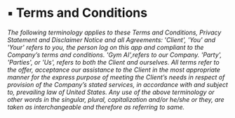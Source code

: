 # ▪ Terms and Conditions



_The following terminology applies to these Terms and Conditions, Privacy Statement and Disclaimer Notice and all Agreements: 'Client', 'You' and 'Your' refers to you, the person log on this app and compliant to the Company’s terms and conditions. 'Gym AI',refers to our Company. 'Party', 'Parties', or 'Us', refers to both the Client and ourselves. All terms refer to the offer, acceptance our assistance to the Client in the most appropriate manner for the express purpose of meeting the Client’s needs in respect of provision of the Company’s stated services, in accordance with and subject to, prevailing law of United States. Any use of the above terminology or other words in the singular, plural, capitalization and/or he/she or they, are taken as interchangeable and therefore as referring to same._
